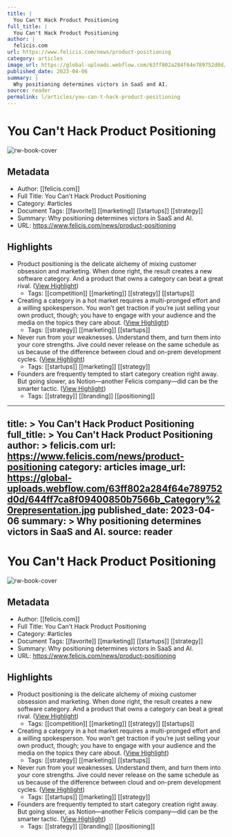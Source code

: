 ```yaml
---
title: |
  You Can't Hack Product Positioning
full_title: |
  You Can't Hack Product Positioning
author: |
  felicis.com
url: https://www.felicis.com/news/product-positioning
category: articles
image_url: https://global-uploads.webflow.com/63ff802a284f64e789752d0d/644ff7ca8f09400850b7566b_Category%20representation.jpg
published_date: 2023-04-06
summary: |
  Why positioning determines victors in SaaS and AI.
source: reader
permalink: l/articles/you-can-t-hack-product-positioning
---
```

# You Can't Hack Product Positioning

![rw-book-cover](https://global-uploads.webflow.com/63ff802a284f64e789752d0d/644ff7ca8f09400850b7566b_Category%20representation.jpg)

## Metadata
- Author: [[felicis.com]]
- Full Title: You Can't Hack Product Positioning
- Category: #articles
- Document Tags: [[favorite]] [[marketing]] [[startups]] [[strategy]] 
- Summary: Why positioning determines victors in SaaS and AI.
- URL: https://www.felicis.com/news/product-positioning

## Highlights
- Product positioning is the delicate alchemy of mixing customer obsession and marketing. When done right, the result creates a new software category. And a product that owns a category can beat a great rival. ([View Highlight](https://read.readwise.io/read/01h2fmgmhf7cxay8g77ffwh331))
    - Tags: [[competition]] [[marketing]] [[strategy]] [[startups]] 
- Creating a category in a hot market requires a multi-pronged effort and a willing spokesperson. You won’t get traction if you’re just selling your own product, though; you have to engage with your audience and the media on the topics they care about. ([View Highlight](https://read.readwise.io/read/01h2fmj42zsmtgkbpqsqcy5yyg))
    - Tags: [[strategy]] [[marketing]] [[startups]] 
- Never run from your weaknesses. Understand them, and turn them into your core strengths. Jive could never release on the same schedule as us because of the difference between cloud and on-prem development cycles. ([View Highlight](https://read.readwise.io/read/01h2fmm1hnczqp6nbmvqnqjw6n))
    - Tags: [[startups]] [[marketing]] [[strategy]] 
- Founders are frequently tempted to start category creation right away. But going slower, as Notion—another Felicis company—did can be the smarter tactic. ([View Highlight](https://read.readwise.io/read/01hccdyzm9wjrczz8vst7ngwkk))
    - Tags: [[strategy]] [[branding]] [[positioning]] 


---
title: >
  You Can't Hack Product Positioning
full_title: >
  You Can't Hack Product Positioning
author: >
  felicis.com
url: https://www.felicis.com/news/product-positioning
category: articles
image_url: https://global-uploads.webflow.com/63ff802a284f64e789752d0d/644ff7ca8f09400850b7566b_Category%20representation.jpg
published_date: 2023-04-06
summary: >
  Why positioning determines victors in SaaS and AI.
source: reader
---
# You Can't Hack Product Positioning

![rw-book-cover](https://global-uploads.webflow.com/63ff802a284f64e789752d0d/644ff7ca8f09400850b7566b_Category%20representation.jpg)

## Metadata
- Author: [[felicis.com]]
- Full Title: You Can't Hack Product Positioning
- Category: #articles
- Document Tags: [[favorite]] [[marketing]] [[startups]] [[strategy]] 
- Summary: Why positioning determines victors in SaaS and AI.
- URL: https://www.felicis.com/news/product-positioning

## Highlights
- Product positioning is the delicate alchemy of mixing customer obsession and marketing. When done right, the result creates a new software category. And a product that owns a category can beat a great rival. ([View Highlight](https://read.readwise.io/read/01h2fmgmhf7cxay8g77ffwh331))
    - Tags: [[competition]] [[marketing]] [[strategy]] [[startups]] 
- Creating a category in a hot market requires a multi-pronged effort and a willing spokesperson. You won’t get traction if you’re just selling your own product, though; you have to engage with your audience and the media on the topics they care about. ([View Highlight](https://read.readwise.io/read/01h2fmj42zsmtgkbpqsqcy5yyg))
    - Tags: [[strategy]] [[marketing]] [[startups]] 
- Never run from your weaknesses. Understand them, and turn them into your core strengths. Jive could never release on the same schedule as us because of the difference between cloud and on-prem development cycles. ([View Highlight](https://read.readwise.io/read/01h2fmm1hnczqp6nbmvqnqjw6n))
    - Tags: [[startups]] [[marketing]] [[strategy]] 
- Founders are frequently tempted to start category creation right away. But going slower, as Notion—another Felicis company—did can be the smarter tactic. ([View Highlight](https://read.readwise.io/read/01hccdyzm9wjrczz8vst7ngwkk))
    - Tags: [[strategy]] [[branding]] [[positioning]] 


